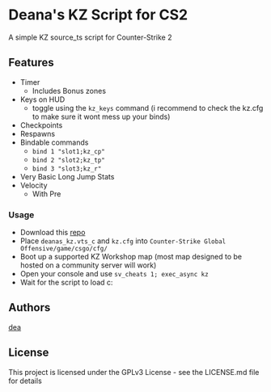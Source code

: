 # Deana's KZ Script for CS2

A simple KZ source_ts script for Counter-Strike 2

## Features

* Timer
  * Includes Bonus zones
* Keys on HUD
  * toggle using the `kz_keys` command (i recommend to check the kz.cfg to make sure it wont mess up your binds)
* Checkpoints
* Respawns
* Bindable commands
  * `bind 1 "slot1;kz_cp"`
  * `bind 2 "slot2;kz_tp"`
  * `bind 3 "slot3;kz_r"`
* Very Basic Long Jump Stats
* Velocity
  * With Pre

### Usage

* Download this [repo](https://gitlab.com/dea_bb/deanas-kz-script/-/archive/main/deanas-kz-script-main.zip)
* Place `deanas_kz.vts_c` and `kz.cfg` into `Counter-Strike Global Offensive/game/csgo/cfg/`
* Boot up a supported KZ Workshop map (most map designed to be hosted on a community server will work)
* Open your console and use `sv_cheats 1; exec_async kz`
* Wait for the script to load c:

## Authors

[dea](https://twitter.com/dea_bb)

## License

This project is licensed under the GPLv3 License - see the LICENSE.md file for details
